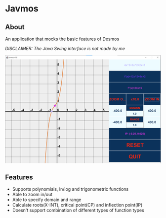 # Javmos
## About
An application that mocks the basic features of Desmos

*DISCLAIMER: The Java Swing interface is not made by me*

![alt text](Javmos.png?raw=true)

## Features
- Supports polynomials, ln/log and trigonometric functions
- Able to zoom in/out
- Able to specify domain and range
- Calculate roots(X-INT), critical point(CP) and inflection point(IP)
- Doesn't support combination of different types of function types